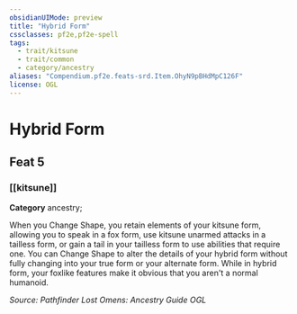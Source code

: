 ```yaml
---
obsidianUIMode: preview
title: "Hybrid Form"
cssclasses: pf2e,pf2e-spell
tags:
  - trait/kitsune
  - trait/common
  - category/ancestry
aliases: "Compendium.pf2e.feats-srd.Item.OhyN9pBHdMpC126F"
license: OGL
---
```

# Hybrid Form
## Feat 5
### [[kitsune]]

**Category** ancestry; 




When you Change Shape, you retain elements of your kitsune form, allowing you to speak in a fox form, use kitsune unarmed attacks in a tailless form, or gain a tail in your tailless form to use abilities that require one. You can Change Shape to alter the details of your hybrid form without fully changing into your true form or your alternate form. While in hybrid form, your foxlike features make it obvious that you aren't a normal humanoid.

*Source: Pathfinder Lost Omens: Ancestry Guide*
*OGL*